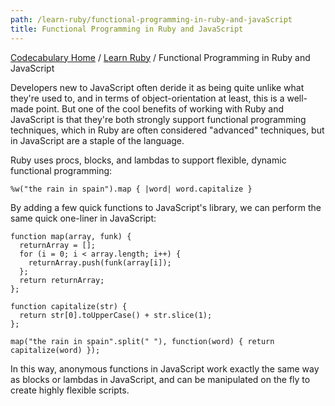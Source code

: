 ```yaml
---
path: /learn-ruby/functional-programming-in-ruby-and-javaScript
title: Functional Programming in Ruby and JavaScript
---
```

[Codecabulary Home](/) / [Learn Ruby](/learn-ruby) / Functional Programming in Ruby and JavaScript


<!-- ---title: Functional Programming in Ruby and JavaScript -->

Developers new to JavaScript often deride it as being quite unlike what they're used to, and in terms of object-orientation at least, this is a well-made point. But one of the cool benefits of working with Ruby and JavaScript is that they're both strongly support functional programming techniques, which in Ruby are often considered "advanced" techniques, but in JavaScript are a staple of the language. 

Ruby uses procs, blocks, and lambdas to support flexible, dynamic functional programming:

	%w("the rain in spain").map { |word| word.capitalize } 
	
By adding a few quick functions to JavaScript's library, we can perform the same quick one-liner in JavaScript:

	function map(array, funk) {
	  returnArray = [];
	  for (i = 0; i < array.length; i++) {
	    returnArray.push(funk(array[i]);
	  };
	  return returnArray;
	};
	
	function capitalize(str) {
	  return str[0].toUpperCase() + str.slice(1);
	};
	
	map("the rain in spain".split(" "), function(word) { return capitalize(word) });
	
In this way, anonymous functions in JavaScript work exactly the same way as blocks or lambdas in JavaScript, and can be manipulated on the fly to create highly flexible scripts.

